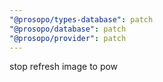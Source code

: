 ```yaml
---
"@prosopo/types-database": patch
"@prosopo/database": patch
"@prosopo/provider": patch
---
```


stop refresh image to pow
  